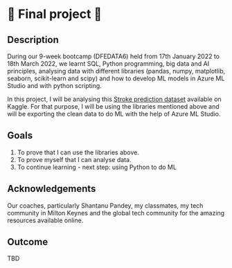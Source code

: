 # 🏁 Final project 🏁

## Description
During our 9-week bootcamp (DFEDATA6) held from 17th January 2022 to 18th March 2022, we learnt SQL, Python programming, big data and AI principles, analysing data with different libraries (pandas, numpy, matplotlib, seaborn, scikit-learn and scipy) and how to develop ML models in Azure ML Studio and with python scripting.

In this project, I will be analysing this [Stroke prediction dataset](https://www.kaggle.com/fedesoriano/stroke-prediction-dataset) available on Kaggle. For that purpose, I will be using the libraries mentioned above and will be exporting the clean data to do ML with the help of Azure ML Studio.

## Goals
1. To prove that I can use the libraries above.
2. To prove myself that I can analyse data.
3. To continue learning - next step: using Python to do ML

## Acknowledgements
Our coaches, particularly Shantanu Pandey, my classmates, my tech community in Milton Keynes and the global tech community for the amazing resources available online.

## Outcome
TBD

